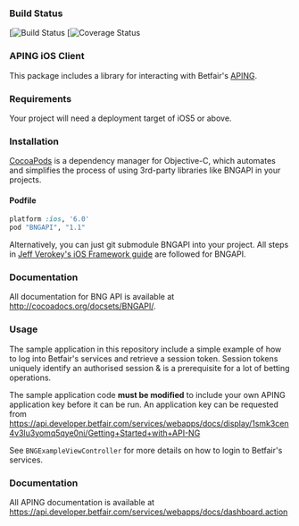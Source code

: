 ### Build Status

[![Build Status](https://travis-ci.org/betfair/aping-ios-sdk.svg?branch=master)
[![Coverage Status](https://img.shields.io/coveralls/betfair/aping-ios-sdk.svg)

### APING iOS Client

This package includes a library for interacting with Betfair's [APING](https://api.developer.betfair.com/services/webapps/docs/display/1smk3cen4v3lu3yomq5qye0ni/API-NG+Overview).

### Requirements

Your project will need a deployment target of iOS5 or above.

### Installation

[CocoaPods](http://cocoapods.org) is a dependency manager for Objective-C, which automates and simplifies the process of using 3rd-party libraries like BNGAPI in your projects.

#### Podfile

```ruby
platform :ios, '6.0'
pod "BNGAPI", "1.1"
```

Alternatively, you can just git submodule BNGAPI into your project. All steps in [Jeff Verokey's iOS Framework guide](https://github.com/jverkoey/iOS-Framework) are followed for BNGAPI.

### Documentation

All documentation for BNG API is available at http://cocoadocs.org/docsets/BNGAPI/.

### Usage

The sample application in this repository include a simple example of how to log into Betfair's services and retrieve a session token. Session tokens uniquely identify an authorised session & is a prerequisite for a lot of betting operations.

The sample application code **must be modified** to include your own APING application key before it can be run.
An application key can be requested from https://api.developer.betfair.com/services/webapps/docs/display/1smk3cen4v3lu3yomq5qye0ni/Getting+Started+with+API-NG

See `BNGExampleViewController` for more details on how to login to Betfair's services.

### Documentation

All APING documentation is available at https://api.developer.betfair.com/services/webapps/docs/dashboard.action
